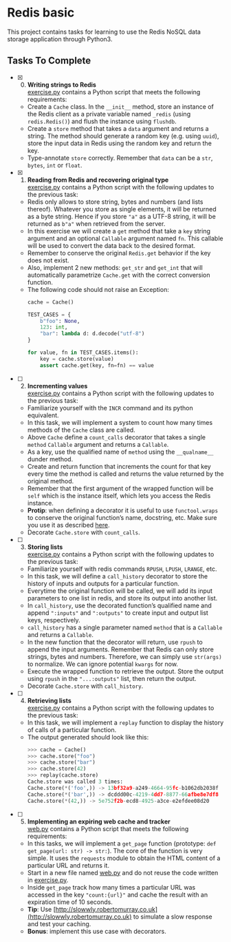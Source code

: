 # Redis basic

This project contains tasks for learning to use the Redis NoSQL data storage application through Python3.

## Tasks To Complete

+ [x] 0. **Writing strings to Redis**<br/>[exercise.py](exercise.py) contains a Python script that meets the following requirements:
  + Create a `Cache` class. In the `__init__` method, store an instance of the Redis client as a private variable named `_redis` (using `redis.Redis()`) and flush the instance using `flushdb`.
  + Create a `store` method that takes a `data` argument and returns a string. The method should generate a random key (e.g. using `uuid`), store the input data in Redis using the random key and return the key.
  + Type-annotate `store` correctly. Remember that `data` can be a `str`, `bytes`, `int` or `float`.

+ [x] 1. **Reading from Redis and recovering original type**<br/>[exercise.py](exercise.py) contains a Python script with the following updates to the previous task:
  + Redis only allows to store string, bytes and numbers (and lists thereof). Whatever you store as single elements, it will be returned as a byte string. Hence if you store `"a"` as a UTF-8 string, it will be returned as `b"a"` when retrieved from the server.
  + In this exercise we will create a `get` method that take a `key` string argument and an optional `Callable` argument named `fn`. This callable will be used to convert the data back to the desired format.
  + Remember to conserve the original `Redis.get` behavior if the key does not exist.
  + Also, implement 2 new methods: `get_str` and `get_int` that will automatically parametrize `Cache.get` with the correct conversion function.
  + The following code should not raise an Exception:
    ```python
    cache = Cache()

    TEST_CASES = {
        b"foo": None,
        123: int,
        "bar": lambda d: d.decode("utf-8")
    }

    for value, fn in TEST_CASES.items():
        key = cache.store(value)
        assert cache.get(key, fn=fn) == value
    ```

+ [ ] 2. **Incrementing values**<br/>[exercise.py](exercise.py) contains a Python script with the following updates to the previous task:
  + Familiarize yourself with the `INCR` command and its python equivalent.
  + In this task, we will implement a system to count how many times methods of the `Cache` class are called.
  + Above `Cache` define a `count_calls` decorator that takes a single `method` `Callable` argument and returns a `Callable`.
  + As a key, use the qualified name of `method` using the `__qualname__` dunder method.
  + Create and return function that increments the count for that key every time the method is called and returns the value returned by the original method.
  + Remember that the first argument of the wrapped function will be `self` which is the instance itself, which lets you access the Redis instance.
  + **Protip**: when defining a decorator it is useful to use `functool.wraps` to conserve the original function’s name, docstring, etc. Make sure you use it as described [here](https://docs.python.org/3.7/library/functools.html#functools.wraps).
  + Decorate `Cache.store` with `count_calls`.

+ [ ] 3. **Storing lists**<br/>[exercise.py](exercise.py) contains a Python script with the following updates to the previous task:
  + Familiarize yourself with redis commands `RPUSH`, `LPUSH`, `LRANGE`, etc.
  + In this task, we will define a `call_history` decorator to store the history of inputs and outputs for a particular function.
  + Everytime the original function will be called, we will add its input parameters to one list in redis, and store its output into another list.
  + In `call_history`, use the decorated function’s qualified name and append `":inputs"` and `":outputs"` to create input and output list keys, respectively.
  + `call_history` has a single parameter named `method` that is a `Callable` and returns a `Callable`.
  + In the new function that the decorator will return, use `rpush` to append the input arguments. Remember that Redis can only store strings, bytes and numbers. Therefore, we can simply use `str(args)` to normalize. We can ignore potential `kwargs` for now.
  + Execute the wrapped function to retrieve the output. Store the output using `rpush` in the `"...:outputs"` list, then return the output.
  + Decorate `Cache.store` with `call_history`.

+ [ ] 4. **Retrieving lists**<br/>[exercise.py](exercise.py) contains a Python script with the following updates to the previous task:
  + In this task, we will implement a `replay` function to display the history of calls of a particular function.
  + The output generated should look like this:
    ```py
    >>> cache = Cache()
    >>> cache.store("foo")
    >>> cache.store("bar")
    >>> cache.store(42)
    >>> replay(cache.store)
    Cache.store was called 3 times:
    Cache.store(*('foo',)) -> 13bf32a9-a249-4664-95fc-b1062db2038f
    Cache.store(*('bar',)) -> dcddd00c-4219-4dd7-8877-66afbe8e7df8
    Cache.store(*(42,)) -> 5e752f2b-ecd8-4925-a3ce-e2efdee08d20
    ```

+ [ ] 5. **Implementing an expiring web cache and tracker**<br/>[web.py](web.py) contains a Python script that meets the following requirements:
  + In this tasks, we will implement a `get_page` function (prototype: `def get_page(url: str) -> str:`). The core of the function is very simple. It uses the `requests` module to obtain the HTML content of a particular URL and returns it.
  + Start in a new file named [web.py](web.py) and do not reuse the code written in [exercise.py](exercise.py).
  + Inside `get_page` track how many times a particular URL was accessed in the key `"count:{url}"` and cache the result with an expiration time of 10 seconds.
  + **Tip**: Use [http://slowwly.robertomurray.co.uk](http://slowwly.robertomurray.co.uk) to simulate a slow response and test your caching.
  + **Bonus**: implement this use case with decorators.
